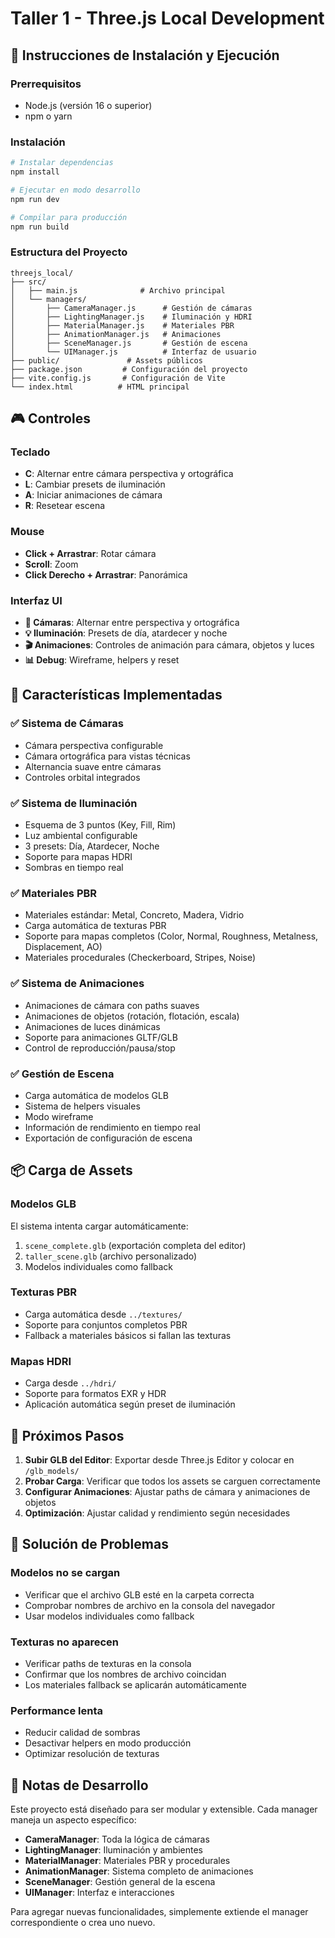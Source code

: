 # Taller 1 - Three.js Local Development

## 🚀 Instrucciones de Instalación y Ejecución

### Prerrequisitos

- Node.js (versión 16 o superior)
- npm o yarn

### Instalación

```bash
# Instalar dependencias
npm install

# Ejecutar en modo desarrollo
npm run dev

# Compilar para producción
npm run build
```

### Estructura del Proyecto

```
threejs_local/
├── src/
│   ├── main.js              # Archivo principal
│   └── managers/
│       ├── CameraManager.js      # Gestión de cámaras
│       ├── LightingManager.js    # Iluminación y HDRI
│       ├── MaterialManager.js    # Materiales PBR
│       ├── AnimationManager.js   # Animaciones
│       ├── SceneManager.js       # Gestión de escena
│       └── UIManager.js          # Interfaz de usuario
├── public/               # Assets públicos
├── package.json         # Configuración del proyecto
├── vite.config.js       # Configuración de Vite
└── index.html          # HTML principal
```

## 🎮 Controles

### Teclado

- **C**: Alternar entre cámara perspectiva y ortográfica
- **L**: Cambiar presets de iluminación
- **A**: Iniciar animaciones de cámara
- **R**: Resetear escena

### Mouse

- **Click + Arrastrar**: Rotar cámara
- **Scroll**: Zoom
- **Click Derecho + Arrastrar**: Panorámica

### Interfaz UI

- **🎥 Cámaras**: Alternar entre perspectiva y ortográfica
- **💡 Iluminación**: Presets de día, atardecer y noche
- **🎬 Animaciones**: Controles de animación para cámara, objetos y luces
- **📊 Debug**: Wireframe, helpers y reset

## 🔧 Características Implementadas

### ✅ Sistema de Cámaras

- Cámara perspectiva configurable
- Cámara ortográfica para vistas técnicas
- Alternancia suave entre cámaras
- Controles orbital integrados

### ✅ Sistema de Iluminación

- Esquema de 3 puntos (Key, Fill, Rim)
- Luz ambiental configurable
- 3 presets: Día, Atardecer, Noche
- Soporte para mapas HDRI
- Sombras en tiempo real

### ✅ Materiales PBR

- Materiales estándar: Metal, Concreto, Madera, Vidrio
- Carga automática de texturas PBR
- Soporte para mapas completos (Color, Normal, Roughness, Metalness, Displacement, AO)
- Materiales procedurales (Checkerboard, Stripes, Noise)

### ✅ Sistema de Animaciones

- Animaciones de cámara con paths suaves
- Animaciones de objetos (rotación, flotación, escala)
- Animaciones de luces dinámicas
- Soporte para animaciones GLTF/GLB
- Control de reproducción/pausa/stop

### ✅ Gestión de Escena

- Carga automática de modelos GLB
- Sistema de helpers visuales
- Modo wireframe
- Información de rendimiento en tiempo real
- Exportación de configuración de escena

## 📦 Carga de Assets

### Modelos GLB

El sistema intenta cargar automáticamente:

1. `scene_complete.glb` (exportación completa del editor)
2. `taller_scene.glb` (archivo personalizado)
3. Modelos individuales como fallback

### Texturas PBR

- Carga automática desde `../textures/`
- Soporte para conjuntos completos PBR
- Fallback a materiales básicos si fallan las texturas

### Mapas HDRI

- Carga desde `../hdri/`
- Soporte para formatos EXR y HDR
- Aplicación automática según preset de iluminación

## 🎯 Próximos Pasos

1. **Subir GLB del Editor**: Exportar desde Three.js Editor y colocar en `/glb_models/`
2. **Probar Carga**: Verificar que todos los assets se carguen correctamente
3. **Configurar Animaciones**: Ajustar paths de cámara y animaciones de objetos
4. **Optimización**: Ajustar calidad y rendimiento según necesidades

## 🐛 Solución de Problemas

### Modelos no se cargan

- Verificar que el archivo GLB esté en la carpeta correcta
- Comprobar nombres de archivo en la consola del navegador
- Usar modelos individuales como fallback

### Texturas no aparecen

- Verificar paths de texturas en la consola
- Confirmar que los nombres de archivo coincidan
- Los materiales fallback se aplicarán automáticamente

### Performance lenta

- Reducir calidad de sombras
- Desactivar helpers en modo producción
- Optimizar resolución de texturas

## 📝 Notas de Desarrollo

Este proyecto está diseñado para ser modular y extensible. Cada manager maneja un aspecto específico:

- **CameraManager**: Toda la lógica de cámaras
- **LightingManager**: Iluminación y ambientes
- **MaterialManager**: Materiales PBR y procedurales
- **AnimationManager**: Sistema completo de animaciones
- **SceneManager**: Gestión general de la escena
- **UIManager**: Interfaz e interacciones

Para agregar nuevas funcionalidades, simplemente extiende el manager correspondiente o crea uno nuevo.
